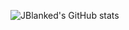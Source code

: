 ![JBlanked's GitHub stats](https://github-readme-stats.vercel.app/api?username=jblanked&show_icons=true)
